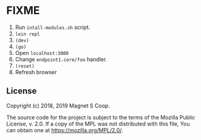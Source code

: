# FIXME

1. Run `intall-modules.sh` script.
2. `lein repl`
3. `(dev)`
4. `(go)`
5. Open `localhost:3000`
6. Change `endpoint1.core/foo` handler.
7. `(reset)`
8. Refresh browser

## License

Copyright (c) 2018, 2019 Magnet S Coop.

The source code for the project is subject to the terms of the Mozilla Public License, v. 2.0. If a copy of the MPL was not distributed with this file, You can obtain one at https://mozilla.org/MPL/2.0/.
